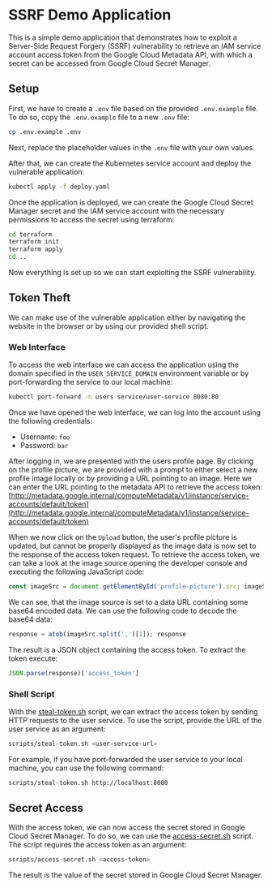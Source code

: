 # SSRF Demo Application

This is a simple demo application that demonstrates how to exploit a Server-Side Request Forgery (SSRF) vulnerability to retrieve an IAM service account access token from the Google Cloud Metadata API, with which a secret can be accessed from Google Cloud Secret Manager.


## Setup

First, we have to create a `.env` file based on the provided `.env.example` file. To do so, copy the `.env.example` file to a new `.env` file:

```bash
cp .env.example .env
```

Next, replace the placeholder values in the `.env` file with your own values.

After that, we can create the Kubernetes service account and deploy the vulnerable application:

```bash
kubectl apply -f deploy.yaml
```

Once the application is deployed, we can create the Google Cloud Secret Manager secret and the IAM service account with the necessary permissions to access the secret using terraform:

```bash
cd terraform
terraform init
terraform apply
cd ..
```

Now everything is set up so we can start exploiting the SSRF vulnerability.


## Token Theft

We can make use of the vulnerable application either by navigating the website in the browser or by using our provided shell script.

### Web Interface

To access the web interface we can access the application using the domain specified in the `USER_SERVICE_DOMAIN` environment variable or by port-forwarding the service to our local machine:

```bash
kubectl port-forward -n users service/user-service 8080:80
```

Once we have opened the web interface, we can log into the account using the following credentials:

- Username: `foo`
- Password: `bar`

After logging in, we are presented with the users profile page. By clicking on the profile picture, we are provided with a prompt to either select a new profile image locally or by providing a URL pointing to an image. Here we can enter the URL pointing to the metadata API to retrieve the access token: [http://metadata.google.internal/computeMetadata/v1/instance/service-accounts/default/token](http://metadata.google.internal/computeMetadata/v1/instance/service-accounts/default/token)

When we now click on the `Upload` button, the user's profile picture is updated, but cannot be properly displayed as the image data is now set to the response of the access token request. To retrieve the access token, we can take a look at the image source opening the developer console and executing the following JavaScript code:

```javascript
const imageSrc = document.getElementById('profile-picture').src; imageSrc
``` 

We can see, that the image source is set to a data URL containing some base64 encoded data. We can use the following code to decode the base64 data:

```javascript
response = atob(imageSrc.split(',')[1]); response
```

The result is a JSON object containing the access token. To extract the token execute:

```javascript
JSON.parse(response)['access_token']
```

### Shell Script

With the [steal-token.sh](scripts/steal-token.sh) script, we can extract the access token by sending HTTP requests to the user service. To use the script, provide the URL of the user service as an argument:

```bash
scripts/steal-token.sh <user-service-url>
```

For example, if you have port-forwarded the user service to your local machine, you can use the following command:

```bash
scripts/steal-token.sh http://localhost:8080
```


## Secret Access

With the access token, we can now access the secret stored in Google Cloud Secret Manager. To do so, we can use the [access-secret.sh](scripts/access-secret.sh) script. The script requires the access token as an argument:

```bash
scripts/access-secret.sh <access-token>
```

The result is the value of the secret stored in Google Cloud Secret Manager.
